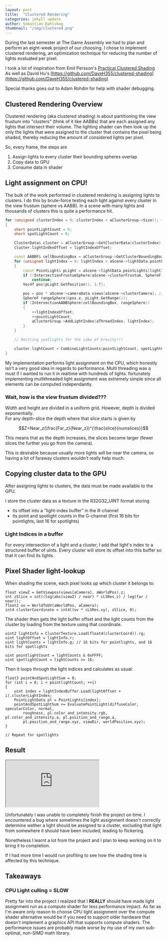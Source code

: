```yaml
---
layout: post
title:  "Clustered Rendering"
categories: jekyll update
author: Sebastian Dahlskog
thumbnail: "/img/clustered.png"
---
```


During the last semester at The Game Assembly we had to plan and perform an eight-week project of our choosing. 
I chose to implement clustered rendering, 
an optimization technique for reducing the number of lights evaluated per pixel.

I took a lot of inspiration from Emil Persson's [Practical Clustered Shading](https://www.humus.name/Articles/PracticalClusteredShading.pdf)  
As well as David Hu's [https://github.com/DaveH355/clustered-shading](https://github.com/DaveH355/clustered-shading)

Special thanks goes out to Adam Rohdin for help with shader debugging.

## Clustered Rendering Overview

Clustered rendering (aka clustered shading) is about partitioning the view frustum into "clusters" (think of it like AABBs) that are each assigned any lights that intersect their volume. The lighting shader can then look up the only the lights that were assigned to the cluster that contains the pixel being shaded, thereby reducing the amount of considered lights per pixel.

So, every frame, the steps are
1. Assign lights to every cluster their bounding spheres overlap
2. Copy data to GPU
3. Consume data in shader

## Light assignment on CPU!

The bulk of the work performed in clustered rendering is assigning lights to clusters. 
I do this by brute-force testing each light against every cluster in the view frustum (sphere vs AABB). 
In a scene with many lights and thousands of clusters this is quite a performance hit.

```cpp
for (unsigned clusterIndex = 0; clusterIndex < aClusterGroup->Size(); ++clusterIndex)
{
    short pointLightCount = 0;
    short spotLightCount = 0;

    ClusterData& cluster = aClusterGroup->GetClusterData(clusterIndex);
    cluster.lightIndexOffset = lightIndexOffset;

    const AABBF& cellBoundingBox = aClusterGroup->GetClusterBoundingBox(clusterIndex);
    for (unsigned lightIndex = 0; lightIndex < aScene->lightData.pointLights.size(); ++lightIndex)
    {
        const PointLight& pLight = aScene->lightData.pointLights[lightIndex];
        if (!IntersectionFrustumSphere(aScene->clusterFrustum, SphereF(pLight.GetPosition(), pLight.GetRange())))
            continue;
        Vec4f pos(pLight.GetPosition(), 1.f);

        pos = pos * aScene->cameraData.views[aScene->clusterCamera]; // Convert to view space
        SphereF rangeSphere(&pos.x, pLight.GetRange());
        if (IntersectionAABBSphere(cellBoundingBox, rangeSphere))
        {
            ++lightIndexOffset;
            ++pointLightCount;
            aClusterGroup->AddLightIndex(aThreadIndex, lightIndex);
        }
    }

    // Omitting spotlights for the sake of brevity!!!

    cluster.lightCount = CombineLightCounts(pointLightCount, spotLightCount);
}
```

My implementation performs light assignment on the CPU, which honestly isn't a very good idea in regards to performance. 
Multi threading was a must if I wanted to run it in realtime with hundreds of lights.
fortunately implementing multithreaded light assignment was extremely simple since all 
elements can be computed independantly.

### Wait, how is the view frustum divided???

Width and height are divided in a uniform grid. However, depth is divided exponentially.  
For any depth-slice the depth where that slice starts is given by

$$Z=Near_z(\frac{Far_z}{Near_z})^{\frac{slice}{numslices}}$$

This means that as the depth increases, the slices become larger (fewer slices the further you go from the camera).

This is desirable because usually more lights will be near the camera, 
so having a lot of faraway clusters wouldn't really help much.

## Copying cluster data to the GPU

After assigning lights to clusters, the data must be made available to the GPU. 

I store the cluster data as a texture in the R32G32_UINT format storing
* its offset into a "light-index buffer" in the R-channel
* its point and spotlight counts in the G-channel (first 16 bits for pointlights, last 16 for spotlights)

### Light Indices in a buffer

For every intersection of a light and a cluster, I add that light's index to a structured buffer of uints. Every cluster will store its offset into this buffer so that it can find its lights.

## Pixel Shader light-lookup

When shading the scene, each pixel looks up which cluster it belongs to:

```hlsl
float viewZ = GetViewpos(views[aCamera], aWorldPos).z;
int zSlice = int((log(abs(viewZ) / near) * cLSRes.z) / log(far / near));
float2 uv = WorldToUV(aWorldPos, aCamera);
int4 clusterCoordinate = int4((uv * cLSRes.xy), zSlice, 0);
```

The shader then gets the light buffer offset and the light counts from the cluster by loading from the texture using that coordinate.

```hlsl
uint2 lightInfo = ClusterTexture.Load(float4(clusterCoord)).rg;
uint lightOffset = lightInfo.r;
uint lightCounts = lightInfo.g; // 16 bits for pointlights, and 16 bits for spotlights

uint pointlightCount = lightCounts & 0xFFFF;
uint spotlightCount = lightCounts >> 16;
```

Then it loops through the light indices
and calculates as usual:

```hlsl
float3 pointAndSpotLightSum = 0;
for (int i = 0; i < pointlightCount; ++i)
{
    uint index = lightIndexBuffer.Load(lightOffset + i).clusterLightIndex;
    PointLightData pl = PointLights[index];
    pointAndSpotLightSum += EvaluatePointLight(diffuseColor, specularColor, normal,
        roughness, pl.color_and_intensity.rgb, pl.color_and_intensity.a, pl.position_and_range.a,
        pl.position_and_range.xyz, viewDir, worldPosition.xyz);
}

// Repeat for spotlights
```

## Result

<iframe allowfullscreen src="https://youtube.com/embed/p_ClWIrqhLI"></iframe>

Unfortunately I was unable to completely finish the project on time. I encountered a bug where sometimes the light assignment doesn't correctly determine wether a light should be assigned to a cluster, excluding that light from somewhere it should have been included, leading to flickering. 

Nonetheless I learnt a lot from the project and I plan to keep working on it to bring it to completion.

If I had more time I would run profiling to see how the shading time is affected by this technique. 

## Takeaways

### CPU Light culling = SLOW 

Pretty far into the project I realized that I **REALLY** should have made light assignment run as a compute shader for less performance impact. 
As far as I'm aware only reason to choose CPU light assignment over the compute shader alternative would be if you need to support older hardware that doesn't implement a graphics API that supports compute shaders. The performance issues are probably made worse by my use of my own sub-optimal, non-SIMD math library.
